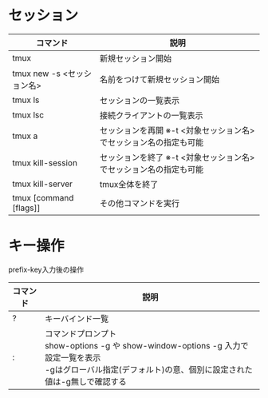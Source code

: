 # セッション
コマンド|説明
---|---
tmux|新規セッション開始
tmux new -s <セッション名>|名前をつけて新規セッション開始
tmux ls|セッションの一覧表示
tmux lsc|接続クライアントの一覧表示
tmux a|セッションを再開 ※-t <対象セッション名>でセッション名の指定も可能
tmux kill-session|セッションを終了 ※-t <対象セッション名>でセッション名の指定も可能
tmux kill-server|tmux全体を終了
tmux [command [flags]]|その他コマンドを実行

# キー操作
prefix-key入力後の操作

コマンド|説明
---|---
?|キーバインド一覧
:|コマンドプロンプト<br/>show-options -g や show-window-options -g 入力で設定一覧を表示<br/>-gはグローバル指定(デフォルト)の意、個別に設定された値は-g無しで確認する
